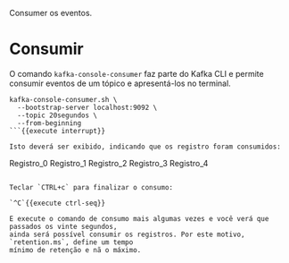 Consumer os eventos.

# Consumir

O comando `kafka-console-consumer` faz parte do Kafka CLI e permite consumir eventos de um tópico
e apresentá-los no terminal.

```
kafka-console-consumer.sh \
  --bootstrap-server localhost:9092 \
  --topic 20segundos \
  --from-beginning
```{{execute interrupt}}

Isto deverá ser exibido, indicando que os registro foram consumidos:

```
Registro_0
Registro_1
Registro_2
Registro_3
Registro_4
```

Teclar `CTRL+c` para finalizar o consumo:

`^C`{{execute ctrl-seq}}

E execute o comando de consumo mais algumas vezes e você verá que passados os vinte segundos,
ainda será possível consumir os registros. Por este motivo, `retention.ms`, define um tempo 
mínimo de retenção e nã o máximo.